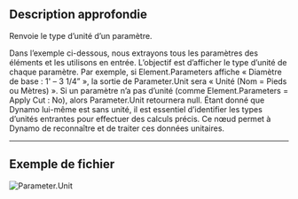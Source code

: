 ## Description approfondie

Renvoie le type d’unité d’un paramètre.

Dans l’exemple ci-dessous, nous extrayons tous les paramètres des éléments et les utilisons en entrée. L’objectif est d’afficher le type d’unité de chaque paramètre.
Par exemple, si Element.Parameters affiche « Diamètre de base : 1' – 3 1/4” », la sortie de Parameter.Unit sera « Unité (Nom = Pieds ou Mètres) ».
Si un paramètre n’a pas d’unité (comme Element.Parameters = Apply Cut : No), alors Parameter.Unit retournera null.
Étant donné que Dynamo lui-même est sans unité, il est essentiel d’identifier les types d’unités entrantes pour effectuer des calculs précis. Ce nœud permet à Dynamo de reconnaître et de traiter ces données unitaires.

___
## Exemple de fichier

![Parameter.Unit](./Revit.Elements.Parameter.Unit_img.jpg)
